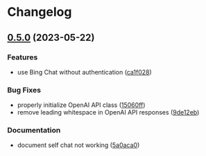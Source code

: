# Changelog

## [0.5.0](https://github.com/cycneuramus/signal-aichat/compare/v0.4.1...v0.5.0) (2023-05-22)


### Features

* use Bing Chat without authentication ([ca1f028](https://github.com/cycneuramus/signal-aichat/commit/ca1f028409f71c30669f7d60932a0a7d64af8adb))


### Bug Fixes

* properly initialize OpenAI API class ([15060ff](https://github.com/cycneuramus/signal-aichat/commit/15060ff5862e169fbb120b061a19b3ead9e331a1))
* remove leading whitespace in OpenAI API responses ([9de12eb](https://github.com/cycneuramus/signal-aichat/commit/9de12ebeb960772938db8c1ceca64cad3c2d2dca))


### Documentation

* document self chat not working ([5a0aca0](https://github.com/cycneuramus/signal-aichat/commit/5a0aca0194bd3df0259458d29cde360cb4e279a2))
